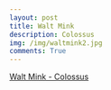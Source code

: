 ```yaml
---
layout: post
title: Walt Mink
description: Colossus
img: /img/waltmink2.jpg
comments: True
---
```

[Walt Mink - Colossus](https://www.youtube.com/watch?v=Of7IvTDQDxw&list=PLBc1-5rIaB5cCcAlSaYHGTLHeziZra-JB)